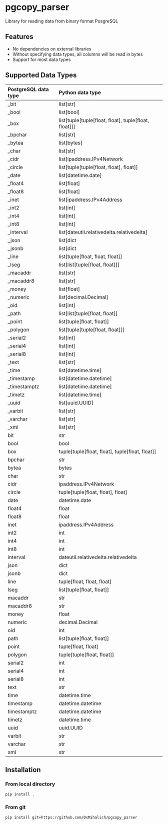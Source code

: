 # pgcopy_parser

Library for reading data from binary format PosgreSQL

## Features

- No dependencies on external libraries
- Without specifying data types, all columns will be read in bytes
- Support for most data types

## Supported Data Types

| PostgreSQL data type  | Python data type                                           |
|:----------------------|:-----------------------------------------------------------|
| _bit                  | list[str]                                                  |
| _bool                 | list[bool]                                                 | 
| _box                  | list[tuple[tuple[float, float], tuple[float, float]]]      |
| _bpchar               | list[str]                                                  |
| _bytea                | list[bytes]                                                |
| _char                 | list[str]                                                  |
| _cidr                 | list[ipaddress.IPv4Network|ipaddress.IPv6Network]          |
| _circle               | list[tuple[tuple[float, float], float]]                    |
| _date                 | list[datetime.date]                                        |
| _float4               | list[float]                                                |
| _float8               | list[float]                                                |
| _inet                 | list[ipaddress.IPv4Address|ipaddress.IPv6Address]          |
| _int2                 | list[int]                                                  |
| _int4                 | list[int]                                                  |
| _int8                 | list[int]                                                  |
| _interval             | list[dateutil.relativedelta.relativedelta]                 |
| _json                 | list[dict|list|str|int|float|bool|None]                    |
| _jsonb                | list[dict|list|str|int|float|bool|None]                    |
| _line                 | list[tuple[float, float, float]]                           |
| _lseg                 | list[list[tuple[float, float]]]                            |
| _macaddr              | list[str]                                                  |
| _macaddr8             | list[str]                                                  |
| _money                | list[float]                                                |
| _numeric              | list[decimal.Decimal]                                      |
| _oid                  | list[int]                                                  |
| _path                 | list[list[tuple[float, float]]|tuple[tuple[float, float]]] |
| _point                | list[tuple[float, float]]                                  |
| _polygon              | list[tuple[tuple[float, float]]]                           |
| _serial2              | list[int]                                                  |
| _serial4              | list[int]                                                  |
| _serial8              | list[int]                                                  |
| _text                 | list[str]                                                  |
| _time                 | list[datetime.time]                                        |
| _timestamp            | list[datetime.datetime]                                    |
| _timestamptz          | list[datetime.datetime]                                    |
| _timetz               | list[datetime.time]                                        |
| _uuid                 | list[uuid.UUID]                                            |
| _varbit               | list[str]                                                  |
| _varchar              | list[str]                                                  |
| _xml                  | list[str]                                                  |
| bit                   | str                                                        |
| bool                  | bool                                                       |
| box                   | tuple[tuple[float, float], tuple[float, float]]            |
| bpchar                | str                                                        |
| bytea                 | bytes                                                      |
| char                  | str                                                        |
| cidr                  | ipaddress.IPv4Network|ipaddress.IPv6Network                |
| circle                | tuple[tuple[float, float], float]                          |
| date                  | datetime.date                                              |
| float4                | float                                                      |
| float8                | float                                                      |
| inet                  | ipaddress.IPv4Address|ipaddress.IPv6Address                |
| int2                  | int                                                        |
| int4                  | int                                                        |
| int8                  | int                                                        |
| interval              | dateutil.relativedelta.relativedelta                       |
| json                  | dict|list|str|int|float|bool|None                          |
| jsonb                 | dict|list|str|int|float|bool|None                          |
| line                  | tuple[float, float, float]                                 |
| lseg                  | list[tuple[float, float]]                                  |
| macaddr               | str                                                        |
| macaddr8              | str                                                        |
| money                 | float                                                      |
| numeric               | decimal.Decimal                                            |
| oid                   | int                                                        |
| path                  | list[tuple[float, float]]|tuple[tuple[float, float]]       |
| point                 | tuple[float, float]                                        |
| polygon               | tuple[tuple[float, float]]                                 |
| serial2               | int                                                        |
| serial4               | int                                                        |
| serial8               | int                                                        |
| text                  | str                                                        |
| time                  | datetime.time                                              |
| timestamp             | datetime.datetime                                          |
| timestamptz           | datetime.datetime                                          |
| timetz                | datetime.time                                              |
| uuid                  | uuid.UUID                                                  |
| varbit                | str                                                        |
| varchar               | str                                                        |
| xml                   | str                                                        |

## Installation

### From local directory

```bash
pip install .
```

### From git

```bash
pip install git+https://github.com/0xMihalich/pgcopy_parser
```
